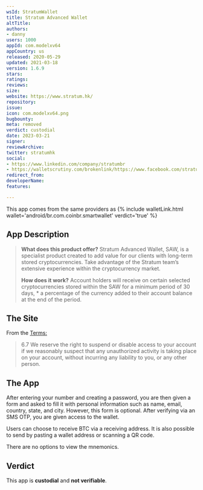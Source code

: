 ```yaml
---
wsId: StratumWallet
title: Stratum Advanced Wallet
altTitle: 
authors:
- danny
users: 1000
appId: com.modelxv64
appCountry: us
released: 2020-05-29
updated: 2021-03-18
version: 1.6.9
stars: 
ratings: 
reviews: 
size: 
website: https://www.stratum.hk/
repository: 
issue: 
icon: com.modelxv64.png
bugbounty: 
meta: removed
verdict: custodial
date: 2023-03-21
signer: 
reviewArchive: 
twitter: stratumhk
social:
- https://www.linkedin.com/company/stratumbr
- https://walletscrutiny.com/brokenlink/https://www.facebook.com/stratum.hk
redirect_from: 
developerName: 
features: 

---
```


This app comes from the same providers as {% include walletLink.html wallet='android/br.com.coinbr.smartwallet' verdict='true' %}

## App Description

> **What does this product offer?** Stratum Advanced Wallet, SAW, is a specialist product created to add value for our clients with long-term stored cryptocurrencies. Take advantage of the Stratum team’s extensive experience within the cryptocurrency market.
>
> **How does it work?** Account holders will receive on certain selected cryptocurrencies stored within the SAW for a minimum period of 30 days, \* a percentage of the currency added to their account balance at the end of the period.

## The Site

From the [Terms:](https://stratum.bt/TermsandConditions.pdf)

> 6.7 We reserve the right to suspend or disable access to your
account if we reasonably suspect that any unauthorized activity is
taking place on your account, without incurring any liability to
you, or any other person.


## The App

After entering your number and creating a password, you are then given a form and asked to fill it with personal information such as name, email, country, state, and city. However, this form is optional. After verifying via an SMS OTP, you are given access to the wallet.

Users can choose to receive BTC via a receiving address. It is also possible to send by pasting a wallet address or scanning a QR code.

There are no options to view the mnemonics.

## Verdict

This app is **custodial** and **not verifiable**.